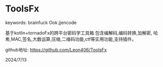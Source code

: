 # ToolsFx

keywords: brainfuck Ook jjencode  

基于kotlin+tornadoFx的跨平台密码学工具箱.包含编解码,编码转换,加解密, 哈希,MAC,签名,大数运算,压缩,二维码功能,ctf等实用功能,支持插件。  

github地址: https://github.com/Leon406/ToolsFx  


2024/7/13  

